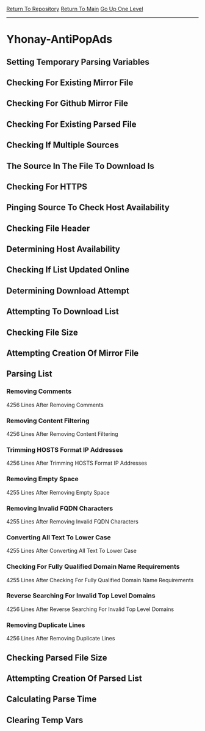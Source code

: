 [Return To Repository](https://github.com/deathbybandaid/piholeparser/)
[Return To Main](https://github.com/deathbybandaid/piholeparser/blob/master/RecentRunLogs/Mainlog.md)
[Go Up One Level](https://github.com/deathbybandaid/piholeparser/blob/master/RecentRunLogs/TopLevelScripts/30-Processing-Blacklists.md)
____________________________________
# Yhonay-AntiPopAds
## Setting Temporary Parsing Variables
## Checking For Existing Mirror File
## Checking For Github Mirror File
## Checking For Existing Parsed File
## Checking If Multiple Sources
## The Source In The File To Download Is
## Checking For HTTPS
## Pinging Source To Check Host Availability
## Checking File Header
## Determining Host Availability
## Checking If List Updated Online
## Determining Download Attempt
## Attempting To Download List
## Checking File Size
## Attempting Creation Of Mirror File
## Parsing List
### Removing Comments
4256 Lines After Removing Comments
### Removing Content Filtering
4256 Lines After Removing Content Filtering
### Trimming HOSTS Format IP Addresses
4256 Lines After Trimming HOSTS Format IP Addresses
### Removing Empty Space
4255 Lines After Removing Empty Space
### Removing Invalid FQDN Characters
4255 Lines After Removing Invalid FQDN Characters
### Converting All Text To Lower Case
4255 Lines After Converting All Text To Lower Case
### Checking For Fully Qualified Domain Name Requirements
4255 Lines After Checking For Fully Qualified Domain Name Requirements
### Reverse Searching For Invalid Top Level Domains
4256 Lines After Reverse Searching For Invalid Top Level Domains
### Removing Duplicate Lines
4256 Lines After Removing Duplicate Lines
## Checking Parsed File Size
## Attempting Creation Of Parsed List
## Calculating Parse Time
## Clearing Temp Vars
